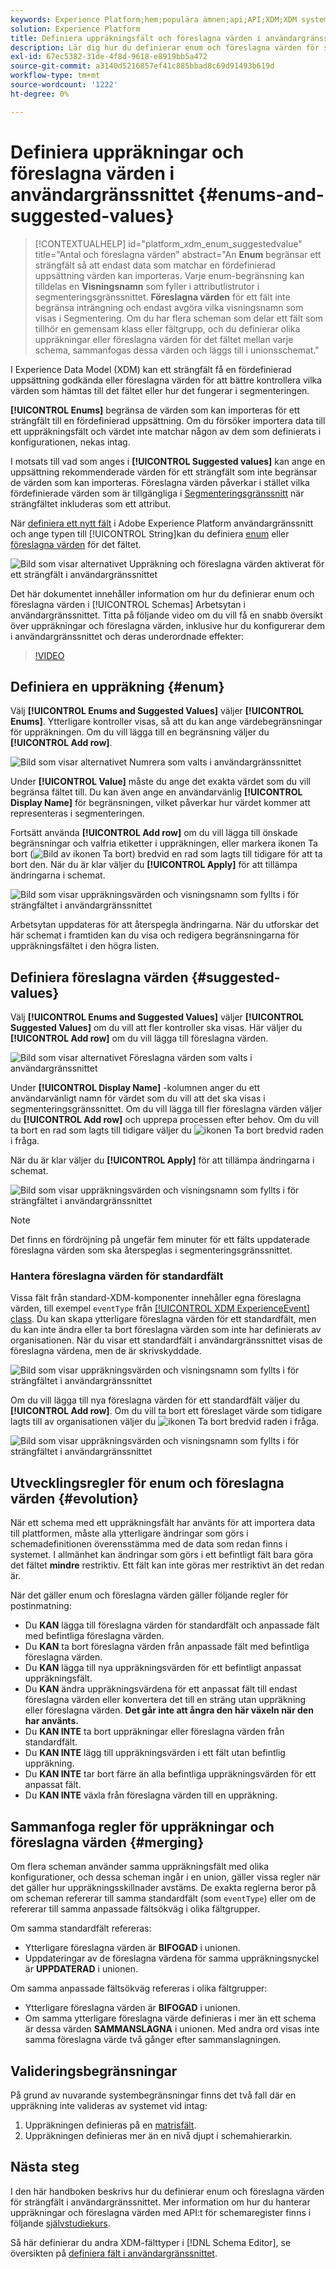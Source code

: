 ```yaml
---
keywords: Experience Platform;hem;populära ämnen;api;API;XDM;XDM system;experience data model;data model;ui;workspace;enum;field;
solution: Experience Platform
title: Definiera uppräkningsfält och föreslagna värden i användargränssnittet
description: Lär dig hur du definierar enum och föreslagna värden för strängfält i användargränssnittet för Experience Platform.
exl-id: 67ec5382-31de-4f8d-9618-e8919bb5a472
source-git-commit: a3140d5216857ef41c885bbad8c69d91493b619d
workflow-type: tm+mt
source-wordcount: '1222'
ht-degree: 0%

---
```


# Definiera uppräkningar och föreslagna värden i användargränssnittet {#enums-and-suggested-values}

>[!CONTEXTUALHELP]
>id="platform_xdm_enum_suggestedvalue"
>title="Antal och föreslagna värden"
>abstract="An **Enum** begränsar ett strängfält så att endast data som matchar en fördefinierad uppsättning värden kan importeras. Varje enum-begränsning kan tilldelas en **Visningsnamn** som fyller i attributlistrutor i segmenteringsgränssnittet. **Föreslagna värden** för ett fält inte begränsa inträngning och endast avgöra vilka visningsnamn som visas i Segmentering. Om du har flera scheman som delar ett fält som tillhör en gemensam klass eller fältgrupp, och du definierar olika uppräkningar eller föreslagna värden för det fältet mellan varje schema, sammanfogas dessa värden och läggs till i unionsschemat."

I Experience Data Model (XDM) kan ett strängfält få en fördefinierad uppsättning godkända eller föreslagna värden för att bättre kontrollera vilka värden som hämtas till det fältet eller hur det fungerar i segmenteringen.

**[!UICONTROL Enums]** begränsa de värden som kan importeras för ett strängfält till en fördefinierad uppsättning. Om du försöker importera data till ett uppräkningsfält och värdet inte matchar någon av dem som definierats i konfigurationen, nekas intag.

I motsats till vad som anges i **[!UICONTROL Suggested values]** kan ange en uppsättning rekommenderade värden för ett strängfält som inte begränsar de värden som kan importeras. Föreslagna värden påverkar i stället vilka fördefinierade värden som är tillgängliga i [Segmenteringsgränssnitt](../../../segmentation/ui/overview.md) när strängfältet inkluderas som ett attribut.

När [definiera ett nytt fält](./overview.md#define) i Adobe Experience Platform användargränssnitt och ange typen till [!UICONTROL String]kan du definiera [enum](#enum) eller [föreslagna värden](#suggested-values) för det fältet.

![Bild som visar alternativet Uppräkning och föreslagna värden aktiverat för ett strängfält i användargränssnittet](../../images/ui/fields/enum/enum-options-selected.png)

Det här dokumentet innehåller information om hur du definierar enum och föreslagna värden i [!UICONTROL Schemas] Arbetsytan i användargränssnittet. Titta på följande video om du vill få en snabb översikt över uppräkningar och föreslagna värden, inklusive hur du konfigurerar dem i användargränssnittet och deras underordnade effekter:

>[!VIDEO](https://video.tv.adobe.com/v/3409501/?quality=12&learn=on)

## Definiera en uppräkning {#enum}

Välj **[!UICONTROL Enums and Suggested Values]** väljer **[!UICONTROL Enums]**. Ytterligare kontroller visas, så att du kan ange värdebegränsningar för uppräkningen. Om du vill lägga till en begränsning väljer du **[!UICONTROL Add row]**.

![Bild som visar alternativet Numrera som valts i användargränssnittet](../../images/ui/fields/enum/enum-add-row.png)

Under **[!UICONTROL Value]** måste du ange det exakta värdet som du vill begränsa fältet till. Du kan även ange en användarvänlig **[!UICONTROL Display Name]** för begränsningen, vilket påverkar hur värdet kommer att representeras i segmenteringen.

Fortsätt använda **[!UICONTROL Add row]** om du vill lägga till önskade begränsningar och valfria etiketter i uppräkningen, eller markera ikonen Ta bort (![Bild av ikonen Ta bort](../../images/ui/fields/enum/remove-icon.png)) bredvid en rad som lagts till tidigare för att ta bort den. När du är klar väljer du **[!UICONTROL Apply]** för att tillämpa ändringarna i schemat.

![Bild som visar uppräkningsvärden och visningsnamn som fyllts i för strängfältet i användargränssnittet](../../images/ui/fields/enum/enum-confirm.png)

Arbetsytan uppdateras för att återspegla ändringarna. När du utforskar det här schemat i framtiden kan du visa och redigera begränsningarna för uppräkningsfältet i den högra listen.

## Definiera föreslagna värden {#suggested-values}

Välj **[!UICONTROL Enums and Suggested Values]** väljer **[!UICONTROL Suggested Values]** om du vill att fler kontroller ska visas. Här väljer du **[!UICONTROL Add row]** om du vill lägga till föreslagna värden.

![Bild som visar alternativet Föreslagna värden som valts i användargränssnittet](../../images/ui/fields/enum/suggested-add-row.png)

Under **[!UICONTROL Display Name]** -kolumnen anger du ett användarvänligt namn för värdet som du vill att det ska visas i segmenteringsgränssnittet. Om du vill lägga till fler föreslagna värden väljer du **[!UICONTROL Add row]** och upprepa processen efter behov. Om du vill ta bort en rad som lagts till tidigare väljer du ![ikonen Ta bort](../../images/ui/fields/enum/remove-icon.png) bredvid raden i fråga.

När du är klar väljer du **[!UICONTROL Apply]** för att tillämpa ändringarna i schemat.

![Bild som visar uppräkningsvärden och visningsnamn som fyllts i för strängfältet i användargränssnittet](../../images/ui/fields/enum/suggested-confirm.png)

>[!NOTE]
>
>Det finns en fördröjning på ungefär fem minuter för ett fälts uppdaterade föreslagna värden som ska återspeglas i segmenteringsgränssnittet.

### Hantera föreslagna värden för standardfält

Vissa fält från standard-XDM-komponenter innehåller egna föreslagna värden, till exempel `eventType` från [[!UICONTROL XDM ExperienceEvent] class](../../classes/experienceevent.md). Du kan skapa ytterligare föreslagna värden för ett standardfält, men du kan inte ändra eller ta bort föreslagna värden som inte har definierats av organisationen. När du visar ett standardfält i användargränssnittet visas de föreslagna värdena, men de är skrivskyddade.

![Bild som visar uppräkningsvärden och visningsnamn som fyllts i för strängfältet i användargränssnittet](../../images/ui/fields/enum/suggested-standard.png)

Om du vill lägga till nya föreslagna värden för ett standardfält väljer du **[!UICONTROL Add row]**. Om du vill ta bort ett föreslaget värde som tidigare lagts till av organisationen väljer du ![ikonen Ta bort](../../images/ui/fields/enum/remove-icon.png) bredvid raden i fråga.

![Bild som visar uppräkningsvärden och visningsnamn som fyllts i för strängfältet i användargränssnittet](../../images/ui/fields/enum/suggested-standard-add.png)

<!-- ### Removing suggested values for standard fields

Only suggested values that you define can be removed from a standard field. Existing suggested values can be disabled so that they no longer appear in the segmentation dropdown, but they cannot be removed outright.

For example, consider a profile schema where the a suggested value for the standard `person.gender` field is disabled:

![Image showing the enum values and display names filled out for the string field in the UI](../../images/ui/fields/enum/standard-enum-disabled.png)

In this example, the display name "[!UICONTROL Non-specific]" is now disabled from being shown in the segmentation dropdown list. However, the value `non_specific` is still part of the list of enumerated fields and is therefore still allowed on ingestion. In other words, you cannot disable the actual enum value for the standard field as it would go against the principle of only allowing changes that make a field less restrictive.

See the [section below](#evolution) for more information on the rules for updating enums and suggested values for existing schema fields. -->

## Utvecklingsregler för enum och föreslagna värden {#evolution}

När ett schema med ett uppräkningsfält har använts för att importera data till plattformen, måste alla ytterligare ändringar som görs i schemadefinitionen överensstämma med de data som redan finns i systemet. I allmänhet kan ändringar som görs i ett befintligt fält bara göra det fältet **mindre** restriktiv. Ett fält kan inte göras mer restriktivt än det redan är.

När det gäller enum och föreslagna värden gäller följande regler för postinmatning:

* Du **KAN** lägga till föreslagna värden för standardfält och anpassade fält med befintliga föreslagna värden.
* Du **KAN** ta bort föreslagna värden från anpassade fält med befintliga föreslagna värden.
* Du **KAN** lägga till nya uppräkningsvärden för ett befintligt anpassat uppräkningsfält.
* Du **KAN** ändra uppräkningsvärdena för ett anpassat fält till endast föreslagna värden eller konvertera det till en sträng utan uppräkning eller föreslagna värden. **Det går inte att ångra den här växeln när den har använts.**
* Du **KAN INTE** ta bort uppräkningar eller föreslagna värden från standardfält.
* Du **KAN INTE** lägg till uppräkningsvärden i ett fält utan befintlig uppräkning.
* Du **KAN INTE** tar bort färre än alla befintliga uppräkningsvärden för ett anpassat fält.
* Du **KAN INTE** växla från föreslagna värden till en uppräkning.

## Sammanfoga regler för uppräkningar och föreslagna värden {#merging}

Om flera scheman använder samma uppräkningsfält med olika konfigurationer, och dessa scheman ingår i en union, gäller vissa regler när det gäller hur uppräkningsskillnader avstäms. De exakta reglerna beror på om scheman refererar till samma standardfält (som `eventType`) eller om de refererar till samma anpassade fältsökväg i olika fältgrupper.

Om samma standardfält refereras:

* Ytterligare föreslagna värden är **BIFOGAD** i unionen.
* Uppdateringar av de föreslagna värdena för samma uppräkningsnyckel är **UPPDATERAD** i unionen.

Om samma anpassade fältsökväg refereras i olika fältgrupper:

* Ytterligare föreslagna värden är **BIFOGAD** i unionen.
* Om samma ytterligare föreslagna värde definieras i mer än ett schema är dessa värden **SAMMANSLAGNA** i unionen. Med andra ord visas inte samma föreslagna värde två gånger efter sammanslagningen.

## Valideringsbegränsningar

På grund av nuvarande systembegränsningar finns det två fall där en uppräkning inte valideras av systemet vid intag:

1. Uppräkningen definieras på en [matrisfält](./array.md).
1. Uppräkningen definieras mer än en nivå djupt i schemahierarkin.

## Nästa steg

I den här handboken beskrivs hur du definierar enum och föreslagna värden för strängfält i användargränssnittet. Mer information om hur du hanterar uppräkningar och föreslagna värden med API:t för schemaregister finns i följande [självstudiekurs](../../tutorials/suggested-values.md).

Så här definierar du andra XDM-fälttyper i [!DNL Schema Editor], se översikten på [definiera fält i användargränssnittet](./overview.md#special).
